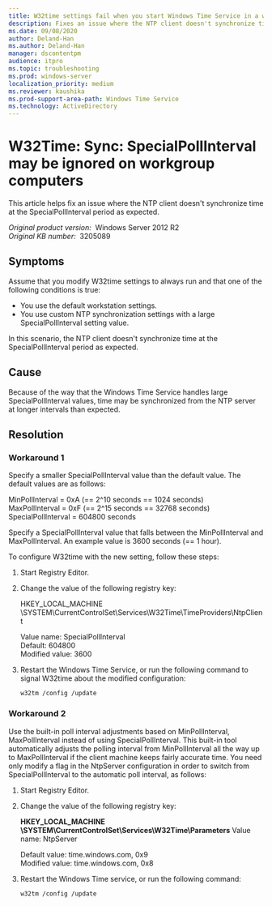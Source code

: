 ```yaml
---
title: W32time settings fail when you start Windows Time Service in a work group
description: Fixes an issue where the NTP client doesn't synchronize time at the SpecialPollInterval period as expected.
ms.date: 09/08/2020
author: Deland-Han
ms.author: Deland-Han
manager: dscontentpm
audience: itpro
ms.topic: troubleshooting
ms.prod: windows-server
localization_priority: medium
ms.reviewer: kaushika
ms.prod-support-area-path: Windows Time Service
ms.technology: ActiveDirectory
---
```

# W32Time: Sync: SpecialPollInterval may be ignored on workgroup computers

This article helps fix an issue where the NTP client doesn't synchronize time at the SpecialPollInterval period as expected.

_Original product version:_ &nbsp;Windows Server 2012 R2  
_Original KB number:_ &nbsp;3205089

## Symptoms

Assume that you modify W32time settings to always run and that one of the following conditions is true:
 
- You use the default workstation settings.
- You use custom NTP synchronization settings with a large SpecialPollInterval setting value.

In this scenario, the NTP client doesn't synchronize time at the SpecialPollInterval period as expected.

## Cause

Because of the way that the Windows Time Service handles large SpecialPollInterval values, time may be synchronized from the NTP server at longer intervals than expected.

## Resolution

### Workaround 1

Specify a smaller SpecialPollInterval value than the default value. The default values are as follows:

MinPollInterval = 0xA (== 2^10 seconds == 1024 seconds)  
MaxPollInterval = 0xF (== 2^15 seconds == 32768 seconds)  
SpecialPollInterval = 604800 seconds  

Specify a SpecialPollInterval value that falls between the MinPollInterval and MaxPollInterval. An example value is 3600 seconds (== 1 hour). 

To configure W32time with the new setting, follow these steps:
 
1. Start Registry Editor.
2. Change the value of the following registry key:

    HKEY_LOCAL_MACHINE \SYSTEM\CurrentControlSet\Services\W32Time\TimeProviders\NtpClient
    
    Value name: SpecialPollInterval  
    Default: 604800  
    Modified value: 3600  
3. Restart the Windows Time Service, or run the following command to signal W32time about the modified configuration:
    ```console
    w32tm /config /update 
    ```

### Workaround 2

Use the built-in poll interval adjustments based on MinPollInterval, MaxPollInterval instead of using SpecialPollInterval. This built-in tool automatically adjusts the polling interval from MinPollInterval all the way up to MaxPollInterval if the client machine keeps fairly accurate time. You need only modify a flag in the NtpServer configuration in order to switch from SpecialPollInterval to the automatic poll interval, as follows:
 
1. Start Registry Editor.
2. Change the value of the following registry key:

    **HKEY_LOCAL_MACHINE \SYSTEM\CurrentControlSet\Services\W32Time\Parameters** Value name: NtpServer  

    Default value: time.windows.com, 0x9  
    Modified value: time.windows.com, 0x8  
3. Restart the Windows Time service, or run the following command:

    ```console
    w32tm /config /update 
    ```